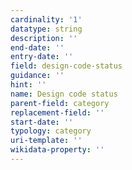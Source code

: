 ```yaml
---
cardinality: '1'
datatype: string
description: ''
end-date: ''
entry-date: ''
field: design-code-status
guidance: ''
hint: ''
name: Design code status
parent-field: category
replacement-field: ''
start-date: ''
typology: category
uri-template: ''
wikidata-property: ''
---
```

